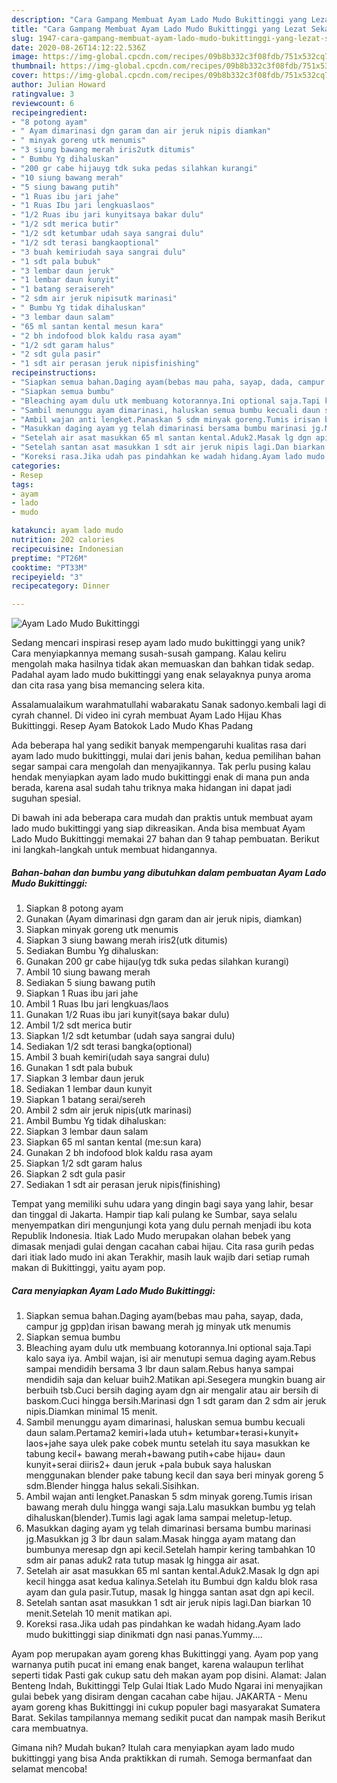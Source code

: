 ```yaml
---
description: "Cara Gampang Membuat Ayam Lado Mudo Bukittinggi yang Lezat Sekali"
title: "Cara Gampang Membuat Ayam Lado Mudo Bukittinggi yang Lezat Sekali"
slug: 1947-cara-gampang-membuat-ayam-lado-mudo-bukittinggi-yang-lezat-sekali
date: 2020-08-26T14:12:22.536Z
image: https://img-global.cpcdn.com/recipes/09b8b332c3f08fdb/751x532cq70/ayam-lado-mudo-bukittinggi-foto-resep-utama.jpg
thumbnail: https://img-global.cpcdn.com/recipes/09b8b332c3f08fdb/751x532cq70/ayam-lado-mudo-bukittinggi-foto-resep-utama.jpg
cover: https://img-global.cpcdn.com/recipes/09b8b332c3f08fdb/751x532cq70/ayam-lado-mudo-bukittinggi-foto-resep-utama.jpg
author: Julian Howard
ratingvalue: 3
reviewcount: 6
recipeingredient:
- "8 potong ayam"
- " Ayam dimarinasi dgn garam dan air jeruk nipis diamkan"
- " minyak goreng utk menumis"
- "3 siung bawang merah iris2utk ditumis"
- " Bumbu Yg dihaluskan"
- "200 gr cabe hijauyg tdk suka pedas silahkan kurangi"
- "10 siung bawang merah"
- "5 siung bawang putih"
- "1 Ruas ibu jari jahe"
- "1 Ruas Ibu jari lengkuaslaos"
- "1/2 Ruas ibu jari kunyitsaya bakar dulu"
- "1/2 sdt merica butir"
- "1/2 sdt ketumbar udah saya sangrai dulu"
- "1/2 sdt terasi bangkaoptional"
- "3 buah kemiriudah saya sangrai dulu"
- "1 sdt pala bubuk"
- "3 lembar daun jeruk"
- "1 lembar daun kunyit"
- "1 batang seraisereh"
- "2 sdm air jeruk nipisutk marinasi"
- " Bumbu Yg tidak dihaluskan"
- "3 lembar daun salam"
- "65 ml santan kental mesun kara"
- "2 bh indofood blok kaldu rasa ayam"
- "1/2 sdt garam halus"
- "2 sdt gula pasir"
- "1 sdt air perasan jeruk nipisfinishing"
recipeinstructions:
- "Siapkan semua bahan.Daging ayam(bebas mau paha, sayap, dada, campur jg gpp)dan irisan bawang merah jg minyak utk menumis"
- "Siapkan semua bumbu"
- "Bleaching ayam dulu utk membuang kotorannya.Ini optional saja.Tapi kalo saya iya. Ambil wajan, isi air menutupi semua daging ayam.Rebus sampai mendidih bersama 3 lbr daun salam.Rebus hanya sampai mendidih saja dan keluar buih2.Matikan api.Sesegera mungkin buang air berbuih tsb.Cuci bersih daging ayam dgn air mengalir atau air bersih di baskom.Cuci hingga bersih.Marinasi dgn 1 sdt garam dan 2 sdm air jeruk nipis.Diamkan minimal 15 menit."
- "Sambil menunggu ayam dimarinasi, haluskan semua bumbu kecuali daun salam.Pertama2 kemiri+lada utuh+ ketumbar+terasi+kunyit+ laos+jahe saya ulek pake cobek muntu setelah itu saya masukkan ke tabung kecil+ bawang merah+bawang putih+cabe hijau+ daun kunyit+serai diiris2+ daun jeruk +pala bubuk saya haluskan menggunakan blender pake tabung kecil dan saya beri minyak goreng 5 sdm.Blender hingga halus sekali.Sisihkan."
- "Ambil wajan anti lengket.Panaskan 5 sdm minyak goreng.Tumis irisan bawang merah dulu hingga wangi saja.Lalu masukkan bumbu yg telah dihaluskan(blender).Tumis lagi agak lama sampai meletup-letup."
- "Masukkan daging ayam yg telah dimarinasi bersama bumbu marinasi jg.Masukkan jg 3 lbr daun salam.Masak hingga ayam matang dan bumbunya meresap dgn api kecil.Setelah hampir kering tambahkan 10 sdm air panas aduk2 rata tutup masak lg hingga air asat."
- "Setelah air asat masukkan 65 ml santan kental.Aduk2.Masak lg dgn api kecil hingga asat kedua kalinya.Setelah itu Bumbui dgn kaldu blok rasa ayam dan gula pasir.Tutup, masak lg hingga santan asat dgn api kecil."
- "Setelah santan asat masukkan 1 sdt air jeruk nipis lagi.Dan biarkan 10 menit.Setelah 10 menit matikan api."
- "Koreksi rasa.Jika udah pas pindahkan ke wadah hidang.Ayam lado mudo bukittinggi siap dinikmati dgn nasi panas.Yummy...."
categories:
- Resep
tags:
- ayam
- lado
- mudo

katakunci: ayam lado mudo 
nutrition: 202 calories
recipecuisine: Indonesian
preptime: "PT26M"
cooktime: "PT33M"
recipeyield: "3"
recipecategory: Dinner

---
```



![Ayam Lado Mudo Bukittinggi](https://img-global.cpcdn.com/recipes/09b8b332c3f08fdb/751x532cq70/ayam-lado-mudo-bukittinggi-foto-resep-utama.jpg)

Sedang mencari inspirasi resep ayam lado mudo bukittinggi yang unik? Cara menyiapkannya memang susah-susah gampang. Kalau keliru mengolah maka hasilnya tidak akan memuaskan dan bahkan tidak sedap. Padahal ayam lado mudo bukittinggi yang enak selayaknya punya aroma dan cita rasa yang bisa memancing selera kita.

Assalamualaikum warahmatullahi wabarakatu Sanak sadonyo.kembali lagi di cyrah channel. Di video ini cyrah membuat Ayam Lado Hijau Khas Bukittinggi. Resep Ayam Batokok Lado Mudo Khas Padang

Ada beberapa hal yang sedikit banyak mempengaruhi kualitas rasa dari ayam lado mudo bukittinggi, mulai dari jenis bahan, kedua pemilihan bahan segar sampai cara mengolah dan menyajikannya. Tak perlu pusing kalau hendak menyiapkan ayam lado mudo bukittinggi enak di mana pun anda berada, karena asal sudah tahu triknya maka hidangan ini dapat jadi suguhan spesial.


Di bawah ini ada beberapa cara mudah dan praktis untuk membuat ayam lado mudo bukittinggi yang siap dikreasikan. Anda bisa membuat Ayam Lado Mudo Bukittinggi memakai 27 bahan dan 9 tahap pembuatan. Berikut ini langkah-langkah untuk membuat hidangannya.

<!--inarticleads1-->

##### Bahan-bahan dan bumbu yang dibutuhkan dalam pembuatan Ayam Lado Mudo Bukittinggi:

1. Siapkan 8 potong ayam
1. Gunakan  (Ayam dimarinasi dgn garam dan air jeruk nipis, diamkan)
1. Siapkan  minyak goreng utk menumis
1. Siapkan 3 siung bawang merah iris2(utk ditumis)
1. Sediakan  Bumbu Yg dihaluskan:
1. Gunakan 200 gr cabe hijau(yg tdk suka pedas silahkan kurangi)
1. Ambil 10 siung bawang merah
1. Sediakan 5 siung bawang putih
1. Siapkan 1 Ruas ibu jari jahe
1. Ambil 1 Ruas Ibu jari lengkuas/laos
1. Gunakan 1/2 Ruas ibu jari kunyit(saya bakar dulu)
1. Ambil 1/2 sdt merica butir
1. Siapkan 1/2 sdt ketumbar (udah saya sangrai dulu)
1. Sediakan 1/2 sdt terasi bangka(optional)
1. Ambil 3 buah kemiri(udah saya sangrai dulu)
1. Gunakan 1 sdt pala bubuk
1. Siapkan 3 lembar daun jeruk
1. Sediakan 1 lembar daun kunyit
1. Siapkan 1 batang serai/sereh
1. Ambil 2 sdm air jeruk nipis(utk marinasi)
1. Ambil  Bumbu Yg tidak dihaluskan:
1. Siapkan 3 lembar daun salam
1. Siapkan 65 ml santan kental (me:sun kara)
1. Gunakan 2 bh indofood blok kaldu rasa ayam
1. Siapkan 1/2 sdt garam halus
1. Siapkan 2 sdt gula pasir
1. Sediakan 1 sdt air perasan jeruk nipis(finishing)


Tempat yang memiliki suhu udara yang dingin bagi saya yang lahir, besar dan tinggal di Jakarta. Hampir tiap kali pulang ke Sumbar, saya selalu menyempatkan diri mengunjungi kota yang dulu pernah menjadi ibu kota Republik Indonesia. Itiak Lado Mudo merupakan olahan bebek yang dimasak menjadi gulai dengan cacahan cabai hijau. Cita rasa gurih pedas dari itiak lado mudo ini akan Terakhir, masih lauk wajib dari setiap rumah makan di Bukittinggi, yaitu ayam pop. 

<!--inarticleads2-->

##### Cara menyiapkan Ayam Lado Mudo Bukittinggi:

1. Siapkan semua bahan.Daging ayam(bebas mau paha, sayap, dada, campur jg gpp)dan irisan bawang merah jg minyak utk menumis
1. Siapkan semua bumbu
1. Bleaching ayam dulu utk membuang kotorannya.Ini optional saja.Tapi kalo saya iya. Ambil wajan, isi air menutupi semua daging ayam.Rebus sampai mendidih bersama 3 lbr daun salam.Rebus hanya sampai mendidih saja dan keluar buih2.Matikan api.Sesegera mungkin buang air berbuih tsb.Cuci bersih daging ayam dgn air mengalir atau air bersih di baskom.Cuci hingga bersih.Marinasi dgn 1 sdt garam dan 2 sdm air jeruk nipis.Diamkan minimal 15 menit.
1. Sambil menunggu ayam dimarinasi, haluskan semua bumbu kecuali daun salam.Pertama2 kemiri+lada utuh+ ketumbar+terasi+kunyit+ laos+jahe saya ulek pake cobek muntu setelah itu saya masukkan ke tabung kecil+ bawang merah+bawang putih+cabe hijau+ daun kunyit+serai diiris2+ daun jeruk +pala bubuk saya haluskan menggunakan blender pake tabung kecil dan saya beri minyak goreng 5 sdm.Blender hingga halus sekali.Sisihkan.
1. Ambil wajan anti lengket.Panaskan 5 sdm minyak goreng.Tumis irisan bawang merah dulu hingga wangi saja.Lalu masukkan bumbu yg telah dihaluskan(blender).Tumis lagi agak lama sampai meletup-letup.
1. Masukkan daging ayam yg telah dimarinasi bersama bumbu marinasi jg.Masukkan jg 3 lbr daun salam.Masak hingga ayam matang dan bumbunya meresap dgn api kecil.Setelah hampir kering tambahkan 10 sdm air panas aduk2 rata tutup masak lg hingga air asat.
1. Setelah air asat masukkan 65 ml santan kental.Aduk2.Masak lg dgn api kecil hingga asat kedua kalinya.Setelah itu Bumbui dgn kaldu blok rasa ayam dan gula pasir.Tutup, masak lg hingga santan asat dgn api kecil.
1. Setelah santan asat masukkan 1 sdt air jeruk nipis lagi.Dan biarkan 10 menit.Setelah 10 menit matikan api.
1. Koreksi rasa.Jika udah pas pindahkan ke wadah hidang.Ayam lado mudo bukittinggi siap dinikmati dgn nasi panas.Yummy....


Ayam pop merupakan ayam goreng khas Bukittinggi yang. Ayam pop yang warnanya putih pucat ini emang enak banget, karena walaupun terlihat seperti tidak Pasti gak cukup satu deh makan ayam pop disini. Alamat: Jalan Benteng Indah, Bukittinggi Telp Gulai Itiak Lado Mudo Ngarai ini menyajikan gulai bebek yang disiram dengan cacahan cabe hijau. JAKARTA - Menu ayam goreng khas Bukittinggi ini cukup populer bagi masyarakat Sumatera Barat. Sekilas tampilannya memang sedikit pucat dan nampak masih Berikut cara membuatnya. 

Gimana nih? Mudah bukan? Itulah cara menyiapkan ayam lado mudo bukittinggi yang bisa Anda praktikkan di rumah. Semoga bermanfaat dan selamat mencoba!
